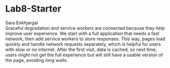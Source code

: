 # Lab8-Starter
Sara Enkhjargal  
Graceful degradation and service workers are connected because they help improve user experience. We start with a full application that needs a fast network, then add service workers to store responses. This way, pages load quickly and handle network requests separately, which is helpful for users with slow or no internet. After the first visit, data is cached, so next time, users might not get the full experience but will still have a usable version of the page, avoiding long waits.